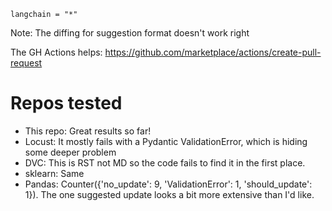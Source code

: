 

```suggestion
langchain = "*"
```

Note: The diffing for suggestion format doesn't work right

The GH Actions helps:
https://github.com/marketplace/actions/create-pull-request

# Repos tested

- This repo: Great results so far!
- Locust: It mostly fails with a Pydantic ValidationError, which is hiding some deeper problem
- DVC: This is RST not MD so the code fails to find it in the first place.
- sklearn: Same
- Pandas: Counter({'no_update': 9, 'ValidationError': 1, 'should_update': 1}). The one suggested update looks a bit more extensive than I'd like.